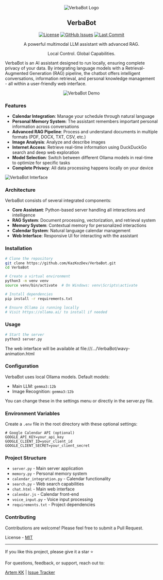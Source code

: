 <div align="center">
  <img src="https://github.com/user-attachments/assets/63bc3058-bace-4234-a473-7d92e6bd1c84" alt="VerbaBot Logo">
</div>
<h2 align="center">VerbaBot</h2>

<p align="center">
  <a href="https://github.com/KazKozDev/VerbaBot/blob/main/LICENSE"><img src="https://img.shields.io/github/license/KazKozDev/VerbaBot" alt="License"></a>
  <a href="https://github.com/KazKozDev/VerbaBot/issues"><img src="https://img.shields.io/github/issues/KazKozDev/VerbaBot" alt="GitHub Issues"></a>
  <a href="https://github.com/KazKozDev/VerbaBot/commits/main"><img src="https://img.shields.io/github/last-commit/KazKozDev/VerbaBot" alt="Last Commit"></a>
</p>

<p align="center">A powerful multimodal LLM assistant with advanced RAG.</p>
<p align="center">Local Control. Global Capabilities.</p>

VerbaBot is an AI assistant designed to run locally, ensuring complete privacy of your data. By integrating language models with a Retrieval-Augmented Generation (RAG) pipeline, the chatbot offers intelligent conversations, information retrieval, and personal knowledge management - all within a user-friendly web interface.

<div align="center">
  <img src="https://github.com/user-attachments/assets/e20930d6-f29f-47f7-a8a0-39fefbdb3538" alt="VerbaBot Demo">
</div>

### Features

- **Calendar Integration**: Manage your schedule through natural language
- **Personal Memory System**: The assistant remembers important personal information across conversations
- **Advanced RAG Pipeline**: Process and understand documents in multiple formats (PDF, DOCX, TXT, CSV, etc.)
- **Image Analysis**: Analyze and describe images
- **Internet Access**: Retrieve real-time information using DuckDuckGo search and deep web exploration
- **Model Selection**: Switch between different Ollama models in real-time to optimize for specific tasks
- **Complete Privacy**: All data processing happens locally on your device

![VerbaBot Interface](https://github.com/user-attachments/assets/c8c5e8b6-2cb1-48d1-94c1-13bac9759e12)

### Architecture

VerbaBot consists of several integrated components:

- **Core Assistant**: Python-based server handling all interactions and intelligence
- **RAG System**: Document processing, vectorization, and retrieval system
- **Memory System**: Contextual memory for personalized interactions
- **Calendar System**: Natural language calendar management
- **Web Interface**: Responsive UI for interacting with the assistant

### Installation

```bash
# Clone the repository
git clone https://github.com/KazKozDev/VerbaBot.git
cd VerbaBot

# Create a virtual environment
python3 -m venv venv
source venv/bin/activate  # On Windows: venv\Scripts\activate

# Install dependencies
pip install -r requirements.txt

# Ensure Ollama is running locally
# Visit https://ollama.ai/ to install if needed
```

### Usage

```bash
# Start the server
python3 server.py
```

The web interface will be available at file:///.../VerbaBot/wavy-animation.html

### Configuration

VerbaBot uses local Ollama models. Default models:
- Main LLM: `gemma3:12b`
- Image Recognition: `gemma3:12b`

You can change these in the settings menu or directly in the server.py file.

### Environment Variables

Create a `.env` file in the root directory with these optional settings:

```
# Google Calendar API (optional)
GOOGLE_API_KEY=your_api_key
GOOGLE_CLIENT_ID=your_client_id
GOOGLE_CLIENT_SECRET=your_client_secret
```

### Project Structure

- `server.py` - Main server application
- `memory.py` - Personal memory system
- `calendar_integration.py` - Calendar functionality
- `search.py` - Web search capabilities
- `chat.html` - Main web interface
- `calendar.js` - Calendar front-end
- `voice_input.py` - Voice input processing
- `requirements.txt` - Project dependencies

### Contributing

Contributions are welcome! Please feel free to submit a Pull Request.

License - [MIT](LICENSE) 

---
If you like this project, please give it a star ⭐

For questions, feedback, or support, reach out to:

[Artem KK](https://www.linkedin.com/in/kazkozdev/) | [Issue Tracker](https://github.com/KazKozDev/VerbaBot/issues) 
